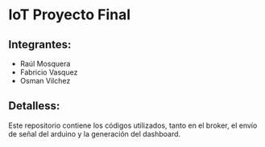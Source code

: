 # IoT Proyecto Final

## Integrantes:
- Raúl Mosquera
- Fabricio Vasquez
- Osman Vilchez

## Detalless:
Este repositorio contiene los códigos utilizados, tanto en el broker, el envío de señal del arduino y la generación del dashboard.

